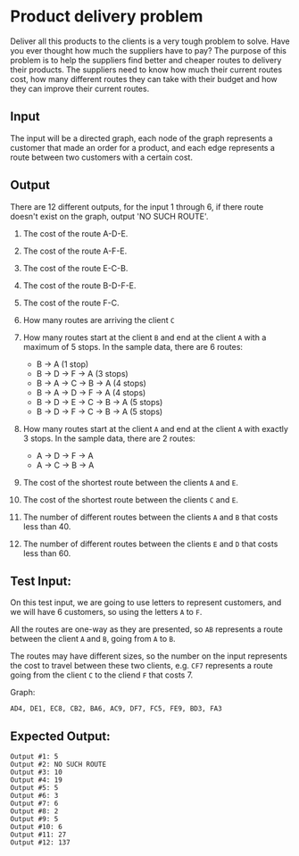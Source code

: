 # Product delivery problem

Deliver all this products to the clients is a very tough problem to solve.
Have you ever thought how much the suppliers have to pay?
The purpose of this problem is to help the suppliers find better and cheaper routes to delivery their products.
The suppliers need to know how much their current routes cost, how many different routes they can take with their budget and how they can improve their current routes.

## Input

The input will be a directed graph, each node of the graph represents a customer that made an order for a product, and each edge represents a route between two customers with a certain cost.

## Output

There are 12 different outputs, for the input 1 through 6, if there route doesn't exist on the graph, output 'NO SUCH ROUTE'.

1. The cost of the route A-D-E.
2. The cost of the route A-F-E.
3. The cost of the route E-C-B.
4. The cost of the route B-D-F-E.
5. The cost of the route F-C.
6. How many routes are arriving the client `C`
7. How many routes start at the client `B` and end at the client `A` with a maximum of 5 stops. 
In the sample data, there are 6 routes:

     - B -> A (1 stop)
     - B -> D -> F -> A (3 stops)
     - B -> A -> C -> B -> A (4 stops)
     - B -> A -> D -> F -> A (4 stops)
     - B -> D -> E -> C -> B -> A (5 stops)
     - B -> D -> F -> C -> B -> A (5 stops)

8. How many routes start at the client `A` and end at the client `A` with exactly 3 stops.
In the sample data, there are 2 routes:

     - A -> D -> F -> A 
     - A -> C -> B -> A

9. The cost of the shortest route between the clients `A` and `E`.
10. The cost of the shortest route between the clients `C` and `E`.
11. The number of different routes between the clients `A` and `B` that costs less than 40.
12. The number of different routes between the clients `E` and `D` that costs less than 60.

## Test Input:

On this test input, we are going to use letters to represent customers, and we will have 6 customers, so using the letters `A` to `F`.

All the routes are one-way as they are presented, so `AB` represents a route between the client `A` and `B`, going from `A` to `B`.

The routes may have different sizes, so the number on the input represents the cost to travel between these two clients, e.g. `CF7` represents a route going from the client `C` to the cliend `F` that costs 7.

Graph: 

```
AD4, DE1, EC8, CB2, BA6, AC9, DF7, FC5, FE9, BD3, FA3
```

## Expected Output:

```
Output #1: 5
Output #2: NO SUCH ROUTE
Output #3: 10
Output #4: 19
Output #5: 5 
Output #6: 3
Output #7: 6
Output #8: 2
Output #9: 5
Output #10: 6 
Output #11: 27
Output #12: 137
```
